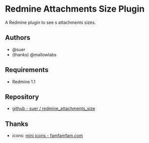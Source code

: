 Redmine Attachments Size Plugin
==============================

A Redmine plugin to see s attachments sizes.

Authors
-----------------------------

* @suer
* (thanks) @mallowlabs

Requirements
----------------------------

* Redmine 1.1

Repository
----------------------------

 * [github - suer / redmine\_attachments\_size](https://github.com/suer/redmine_attachments_size)

Thanks
----------------------------
 * icons: [mini icons - famfamfam.com](http://www.famfamfam.com/lab/icons/mini/)

